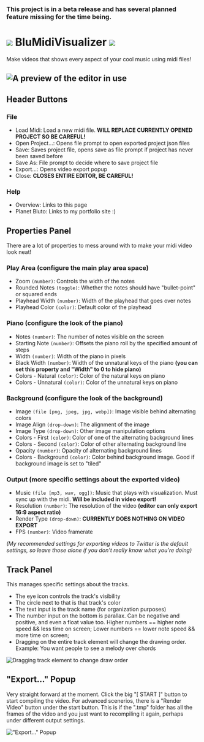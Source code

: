 ### This project is in a beta release and has several planned feature missing for the time being.
# ![](https://i.imgur.com/kC5TrgS.png) BluMidiVisualizer ![](https://i.imgur.com/kC5TrgS.png)
Make videos that shows every aspect of your cool music using midi files!

![A preview of the editor in use](https://i.imgur.com/XpJsfDc.png)
---

## Header Buttons
### File
- Load Midi: Load a new midi file. **WILL REPLACE CURRENTLY OPENED PROJECT SO BE CAREFUL!**
- Open Project...: Opens file prompt to open exported project json files
- Save: Saves project file, opens save as file prompt if project has never been saved before
- Save As: File prompt to decide where to save project file
- Export...: Opens video export popup
- Close: **CLOSES ENTIRE EDITOR, BE CAREFUL!**

### Help
- Overview: Links to this page
- Planet Bluto: Links to my portfolio site :)

## Properties Panel
There are a lot of properties to mess around with to make your midi video look neat!
### Play Area (configure the main play area space)
- Zoom ``(number)``: Controls the width of the notes
- Rounded Notes ``(toggle)``: Whether the notes should have "bullet-point" or squared ends
- Playhead Width ``(number)``: Width of the playhead that goes over notes
- Playhead Color ``(color)``: Default color of the playhead
### Piano (configure the look of the piano)
- Notes ``(number)``: The number of notes visible on the screen
- Starting Note ``(number)``: Offsets the piano roll by the specified amount of steps
- Width ``(number)``: Width of the piano in pixels
- Black Width ``(number)``: Width of the unnatural keys of the piano **(you can set this property and "Width" to 0 to hide piano)**
- Colors - Natural ``(color)``: Color of the natural keys on piano
- Colors - Unnatural ``(color)``: Color of the unnatural keys on piano
### Background (configure the look of the background)
- Image ``(file [png, jpeg, jpg, webp])``: Image visible behind alternating colors
- Image Align ``(drop-down)``: The alignment of the image
- Image Type ``(drop-down)``: Other image manipulation options
- Colors - First ``(color)``: Color of one of the alternating background lines
- Colors - Second ``(color)``: Color of other alternating background line
- Opacity ``(number)``: Opacity of alternating background lines
- Colors - Background ``(color)``: Color behind background image. Good if background image is set to "tiled"
### Output (more specific settings about the exported video)
- Music ``(file [mp3, wav, ogg])``: Music that plays with visualization. Must sync up with the midi. **Will be included in video export!**
- Resolution ``(number)``: The resolution of the video **(editor can only export 16:9 aspect ratio)**
- Render Type ``(drop-down)``: **CURRENTLY DOES NOTHING ON VIDEO EXPORT**
- FPS ``(number)``: Video framerate

*(My recommended settings for exporting videos to Twitter is the default settings, so leave those alone if you don't really know what you're doing)*

## Track Panel
This manages specific settings about the tracks.
- The eye icon controls the track's visibility
- The circle next to that is that track's color
- The text input is the track name (for organization purposes)
- The number input on the bottom is parallax. Can be negative and positive, and even a float value too. Higher numbers == higher note speed && less time on screen; Lower numbers == lower note speed && more time on screen;
- Dragging on the entire track element will change the drawing order. Example: You want people to see a melody over chords

![Dragging track element to change draw order](https://i.imgur.com/msinXks.gif)

## "Export..." Popup
Very straight forward at the moment. Click the big "[ START ]" button to start compiling the video. For advanced scenerios, there is a "Render Video" button under the start button. This is if the ".tmp" folder has all the frames of the video and you just want to recompiling it again, perhaps under different output settings.

!["Export..." Popup](https://i.imgur.com/BNgDfoq.png)
